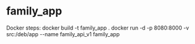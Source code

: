 # family_app
Docker steps:
docker build -t family_app .
docker run -d -p 8080:8000  -v src:/deb/app --name family_api_v1 family_app